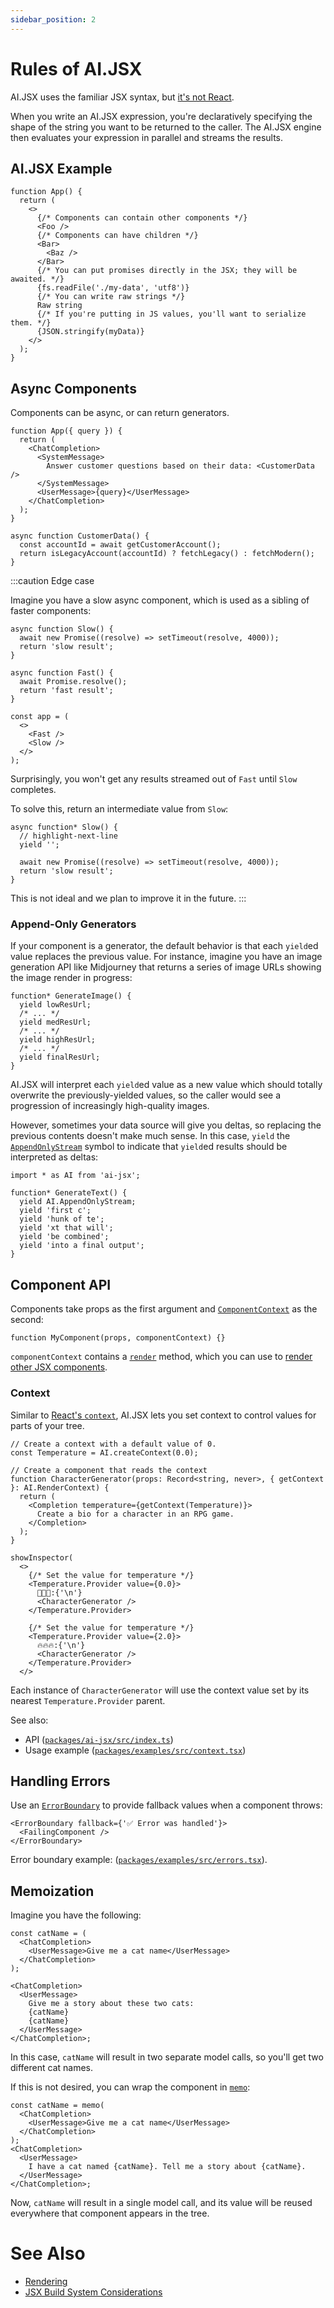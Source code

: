 ```yaml
---
sidebar_position: 2
---
```


# Rules of AI.JSX

AI.JSX uses the familiar JSX syntax, but [it's not React](../is-it-react.md).

When you write an AI.JSX expression, you're declaratively specifying the shape of the string you want to be returned to the caller. The AI.JSX engine then evaluates your expression in parallel and streams the results.

## AI.JSX Example

```tsx
function App() {
  return (
    <>
      {/* Components can contain other components */}
      <Foo />
      {/* Components can have children */}
      <Bar>
        <Baz />
      </Bar>
      {/* You can put promises directly in the JSX; they will be awaited. */}
      {fs.readFile('./my-data', 'utf8')}
      {/* You can write raw strings */}
      Raw string
      {/* If you're putting in JS values, you'll want to serialize them. */}
      {JSON.stringify(myData)}
    </>
  );
}
```

## Async Components

Components can be async, or can return generators.

```tsx
function App({ query }) {
  return (
    <ChatCompletion>
      <SystemMessage>
        Answer customer questions based on their data: <CustomerData />
      </SystemMessage>
      <UserMessage>{query}</UserMessage>
    </ChatCompletion>
  );
}

async function CustomerData() {
  const accountId = await getCustomerAccount();
  return isLegacyAccount(accountId) ? fetchLegacy() : fetchModern();
}
```

:::caution Edge case

Imagine you have a slow async component, which is used as a sibling of faster components:

```tsx
async function Slow() {
  await new Promise((resolve) => setTimeout(resolve, 4000));
  return 'slow result';
}

async function Fast() {
  await Promise.resolve();
  return 'fast result';
}

const app = (
  <>
    <Fast />
    <Slow />
  </>
);
```

Surprisingly, you won't get any results streamed out of `Fast` until `Slow` completes.

To solve this, return an intermediate value from `Slow`:

```tsx
async function* Slow() {
  // highlight-next-line
  yield '';

  await new Promise((resolve) => setTimeout(resolve, 4000));
  return 'slow result';
}
```

This is not ideal and we plan to improve it in the future.
:::

### Append-Only Generators

If your component is a generator, the default behavior is that each `yield`ed value replaces the previous value. For instance, imagine you have an image generation API like Midjourney that returns a series of image URLs showing the image render in progress:

```tsx
function* GenerateImage() {
  yield lowResUrl;
  /* ... */
  yield medResUrl;
  /* ... */
  yield highResUrl;
  /* ... */
  yield finalResUrl;
}
```

AI.JSX will interpret each `yield`ed value as a new value which should totally overwrite the previously-yielded values, so the caller would see a progression of increasingly high-quality images.

However, sometimes your data source will give you deltas, so replacing the previous contents doesn't make much sense. In this case, `yield` the [`AppendOnlyStream`](../api/modules/core_render.md#appendonlystream) symbol to indicate that `yield`ed results should be interpreted as deltas:

```tsx
import * as AI from 'ai-jsx';

function* GenerateText() {
  yield AI.AppendOnlyStream;
  yield 'first c';
  yield 'hunk of te';
  yield 'xt that will';
  yield 'be combined';
  yield 'into a final output';
}
```

## Component API

Components take props as the first argument and [`ComponentContext`](../api/interfaces/core_render.ComponentContext) as the second:

```tsx
function MyComponent(props, componentContext) {}
```

`componentContext` contains a [`render`](../api/interfaces/core_render.ComponentContext#render) method, which you can use to [render other JSX components](./rendering.md#rendering-from-a-component).

### Context

Similar to [React's `context`](https://react.dev/learn/passing-data-deeply-with-context), AI.JSX lets you set context to control values for parts of your tree.

```tsx
// Create a context with a default value of 0.
const Temperature = AI.createContext(0.0);

// Create a component that reads the context
function CharacterGenerator(props: Record<string, never>, { getContext }: AI.RenderContext) {
  return (
    <Completion temperature={getContext(Temperature)}>
      Create a bio for a character in an RPG game.
    </Completion>
  );
}

showInspector(
  <>
    {/* Set the value for temperature */}
    <Temperature.Provider value={0.0}>
      🥶🥶🥶:{'\n'}
      <CharacterGenerator />
    </Temperature.Provider>

    {/* Set the value for temperature */}
    <Temperature.Provider value={2.0}>
      🔥🔥🔥:{'\n'}
      <CharacterGenerator />
    </Temperature.Provider>
  </>
```

Each instance of `CharacterGenerator` will use the context value set by its nearest `Temperature.Provider` parent.

See also:

- API ([`packages/ai-jsx/src/index.ts`](../api/modules/))
- Usage example ([`packages/examples/src/context.tsx`](https://github.com/fixie-ai/ai-jsx/blob/main/packages/examples/src/context.tsx))

## Handling Errors

Use an [`ErrorBoundary`](../api/modules/core_error_boundary) to provide fallback values when a component throws:

```tsx
<ErrorBoundary fallback={'✅ Error was handled'}>
  <FailingComponent />
</ErrorBoundary>
```

Error boundary example: ([`packages/examples/src/errors.tsx`](https://github.com/fixie-ai/ai-jsx/blob/main/packages/examples/src/errors.tsx)).

## Memoization

Imagine you have the following:

```tsx
const catName = (
  <ChatCompletion>
    <UserMessage>Give me a cat name</UserMessage>
  </ChatCompletion>
);

<ChatCompletion>
  <UserMessage>
    Give me a story about these two cats:
    {catName}
    {catName}
  </UserMessage>
</ChatCompletion>;
```

In this case, `catName` will result in two separate model calls, so you'll get two different cat names.

If this is not desired, you can wrap the component in [`memo`](../api/modules/core_memoize):

```tsx
const catName = memo(
  <ChatCompletion>
    <UserMessage>Give me a cat name</UserMessage>
  </ChatCompletion>
);
<ChatCompletion>
  <UserMessage>
    I have a cat named {catName}. Tell me a story about {catName}.
  </UserMessage>
</ChatCompletion>;
```

Now, `catName` will result in a single model call, and its value will be reused everywhere that component appears in the tree.

# See Also

- [Rendering](./rendering.md)
- [JSX Build System Considerations](./jsx.md)
